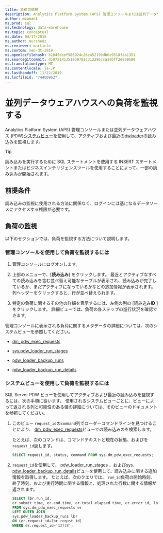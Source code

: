 ```yaml
---
title: 負荷の監視
description: Analytics Platform System (APS) 管理コンソールまたは並列データウェアハウス (PDW) システムビューを使用して、アクティブおよび最近の負荷を監視します。 "
author: mzaman1
ms.prod: sql
ms.technology: data-warehouse
ms.topic: conceptual
ms.date: 04/17/2018
ms.author: murshedz
ms.reviewer: martinle
ms.custom: seo-dt-2019
ms.openlocfilehash: b284fdcef506924c26e452196db6e9518faa1351
ms.sourcegitcommit: d587a141351e59782c31229bccaa0bff2e869580
ms.translationtype: MT
ms.contentlocale: ja-JP
ms.lasthandoff: 11/22/2019
ms.locfileid: "74400962"
---
```

# <a name="monitor-loads-into-parallel-data-warehouse"></a>並列データウェアハウスへの負荷を監視する
Analytics Platform System (APS) 管理コンソールまたは並列データウェアハウス (PDW)[システムビュー](https://azure.microsoft.com/documentation/articles/sql-data-warehouse-reference-tsql-system-views/)を使用して、アクティブおよび最近の[dwloader](dwloader.md)の読み込みを監視します。 
  
> [!TIP]  
> 読み込みを実行するために SQL ステートメントを使用する INSERT ステートメントまたはビジネスインテリジェンスツールを使用することによって、一部の読み込みが開始されます。 

<!-- MISSING LINKS
To monitor this type of load, see [Monitoring Active Queries](monitor-active-queries.md).  
-->
  
## <a name="prerequisites"></a>前提条件  
読み込みの監視に使用される方法に関係なく、ログインには基になるデータソースにアクセスする権限が必要です。 

<!-- MISSING LINKS
For the permissions to grant, see "Use All of the Admin Console" in [Grant Permissions to Use the Admin Console](grant-permissions-admin-console.md). 

--> 
  
## <a name="monitoring-loads"></a>負荷の監視  
以下のセクションでは、負荷を監視する方法について説明します。  
  
### <a name="to-monitor-loads-by-using-the-admin-console"></a>管理コンソールを使用して負荷を監視するには  
  
1.  管理コンソールにログオンします。 <!-- MISSING LINKS See [Monitor the Appliance by Using the Admin Console;](monitor-admin-console.md) for instructions. --> 
  
2.  上部のメニューで、[**読み込み**] をクリックします。 最近とアクティブなすべての読み込みを含む並べ替え可能なテーブルが表示され、読み込みが完了しているか、まだアクティブになっているかなどの追加情報が表示されます。 列ヘッダーをクリックすると、行が並べ替えられます。  
  
3.  特定の負荷に関するその他の詳細を表示するには、左側の列の [読み込み**ID** ] をクリックします。 詳細ビューでは、負荷の各ステップの進行状況を確認できます。  
  
管理コンソールに表示される負荷に関するメタデータの詳細については、次のシステムビューを参照してください。  
  
-   [dm_pdw_exec_requests](../relational-databases/system-dynamic-management-views/sys-dm-pdw-exec-requests-transact-sql.md)  
  
-   [sys.pdw_loader_run_stages](https://msdn.microsoft.com/library/mt203879.aspx)  
  
-   [pdw_loader_backup_runs](../relational-databases/system-catalog-views/sys-pdw-loader-backup-runs-transact-sql.md)  
  
-   [pdw_loader_backup_run_details](../relational-databases/system-catalog-views/sys-pdw-loader-backup-run-details-transact-sql.md)  
  
### <a name="to-monitor-loads-by-using-system-views"></a>システムビューを使用して負荷を監視するには  
SQL Server PDW ビューを使用してアクティブおよび最近の読み込みを監視するには、次の手順に従います。 使用されるシステムビューごとに、ビューによって返される列と可能性のある値の詳細については、そのビューのドキュメントを参照してください。  
  
1.  このビュー `request_id`の`command`列でローダーコマンドラインを見つけることにより、 [dm_pdw_exec_requests](../relational-databases/system-dynamic-management-views/sys-dm-pdw-exec-requests-transact-sql.md)ビューでの読み込みのを検索します。  
  
    たとえば、次のコマンドは、コマンドテキストと現在の状態、およびを`request_id`返します。  
  
    ```sql  
    SELECT request_id, status, command FROM sys.dm_pdw_exec_requests;  
    ```  
  
2.  `request_id`を使用して、 [pdw_loader_run_stages](../relational-databases/system-catalog-views/sys-pdw-loader-run-stages-transact-sql.md) 、および[sys. pdw_loader_backup_run_details](../relational-databases/system-catalog-views/sys-pdw-loader-backup-run-details-transact-sql.md)ビューを使用して、読み込みに関する追加情報を取得します。 たとえば、次のクエリでは、 `run_id`負荷の開始時刻、終了時刻、および実行時間に関する情報と、処理された行数に関する情報が返されます。  
  
    ```sql  
    SELECT lbr.run_id,   
    er.submit_time, er.end_time, er.total_elapsed_time, er.error_id, lbr.rows_processed, lbr.rows_rejected, lbr.rows_inserted   
    FROM sys.dm_pdw_exec_requests er   
    LEFT OUTER JOIN   
    sys.pdw_loader_backup_runs lbr   
    ON (er.request_id=lbr.requst_id)   
    WHERE er.request_id='12738';  
    ```  
  
<!-- MISSING LINKS

## See Also  
[Common metadata query examples](metadata-query-examples.md)
-->  
  
